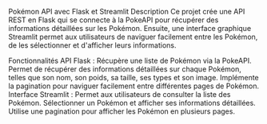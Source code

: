 Pokémon API avec Flask et Streamlit
Description
Ce projet crée une API REST en Flask qui se connecte à la PokeAPI pour récupérer des informations détaillées sur les Pokémon. Ensuite, une interface graphique Streamlit permet aux utilisateurs de naviguer facilement entre les Pokémon, de les sélectionner et d'afficher leurs informations.

Fonctionnalités
API Flask :
Récupère une liste de Pokémon via la PokeAPI.
Permet de récupérer des informations détaillées sur chaque Pokémon, telles que son nom, son poids, sa taille, ses types et son image.
Implémente la pagination pour naviguer facilement entre différentes pages de Pokémon.
Interface Streamlit :
Permet aux utilisateurs de consulter la liste des Pokémon.
Sélectionner un Pokémon et afficher ses informations détaillées.
Utilise une pagination pour afficher les Pokémon en plusieurs pages.
